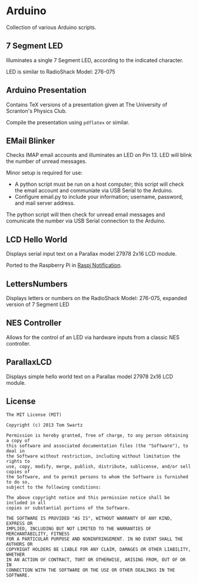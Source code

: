 Arduino
=======
Collection of various Arduino scripts.

7 Segment LED
-------------
Illuminates a single 7 Segment LED, according to the indicated character.

LED is similar to RadioShack Model: 276-075

Arduino Presentation
--------------------
Contains TeX versions of a presentation given at The University of Scranton's Physics Club.

Compile the presentation using `pdflatex` or similar.

EMail Blinker
-------------
Checks IMAP email accounts and illuminates an LED on Pin 13. LED will blink the number of 
unread messages.

Minor setup is required for use:
- A python script must be run on a host computer; this script will check the email account
and communiate via USB Serial to the Arduino.
- Configure email.py to include your information; username, password, and mail server address.

The python script will then check for unread email messages and comunicate the number via USB Serial connection to the Arduino.

LCD Hello World
---------------
Displays serial input text on a Parallax model 27978 2x16 LCD module.

Ported to the Raspberry Pi in [Raspi Notification](https://github.com/tomswartz07/raspi-notification).

LettersNumbers
--------------
Displays letters or numbers on the RadioShack Model: 276-075, expanded version of 7 Segment LED

NES Controller
--------------
Allows for the control of an LED via hardware inputs from a classic NES controller.

ParallaxLCD
-----------
Displays simple hello world text on a Parallax model 27978 2x16 LCD module.

License
-------
	The MIT License (MIT)
	
	Copyright (c) 2013 Tom Swartz
	
	Permission is hereby granted, free of charge, to any person obtaining a copy of
	this software and associated documentation files (the "Software"), to deal in
	the Software without restriction, including without limitation the rights to
	use, copy, modify, merge, publish, distribute, sublicense, and/or sell copies of
	the Software, and to permit persons to whom the Software is furnished to do so,
	subject to the following conditions:
	
	The above copyright notice and this permission notice shall be included in all
	copies or substantial portions of the Software.
	
	THE SOFTWARE IS PROVIDED "AS IS", WITHOUT WARRANTY OF ANY KIND, EXPRESS OR
	IMPLIED, INCLUDING BUT NOT LIMITED TO THE WARRANTIES OF MERCHANTABILITY, FITNESS
	FOR A PARTICULAR PURPOSE AND NONINFRINGEMENT. IN NO EVENT SHALL THE AUTHORS OR
	COPYRIGHT HOLDERS BE LIABLE FOR ANY CLAIM, DAMAGES OR OTHER LIABILITY, WHETHER
	IN AN ACTION OF CONTRACT, TORT OR OTHERWISE, ARISING FROM, OUT OF OR IN
	CONNECTION WITH THE SOFTWARE OR THE USE OR OTHER DEALINGS IN THE SOFTWARE.
